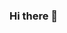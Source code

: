 ### Hi there 👋

<!--uso CICLO FOR
**Naomycn/naomycn** is a ✨ _special_ ✨ repository because its `README.md` (this file) appears on your GitHub profile.
cLICLO  WHILE
CICLO DO-WHILE
VECTOR
MATRIZ
Here are some ideas to get you starte

- 🔭 I’m currently working on ...
- 🌱 I’m currently learning ...
- 👯 I’m looking to collaborate on ...
- 🤔 I’m looking for help with ...
- 💬 Ask me about ...
- 📫 How to reach me: ...
- 😄 Pronouns: ...
- ⚡ Fun fact: ...
-->
